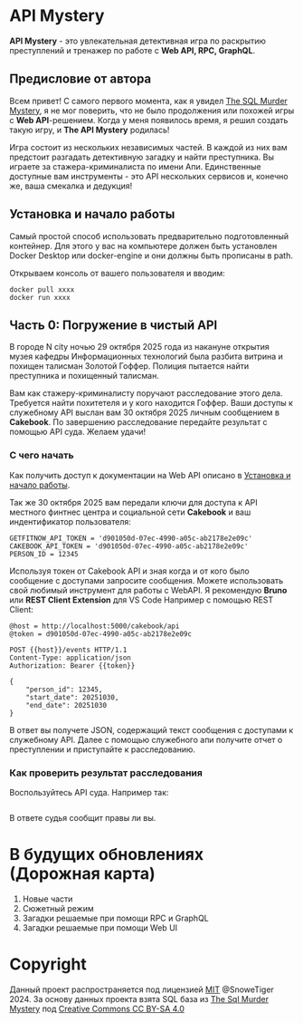 # API Mystery

**API Mystery** - это увлекательная детективная игра по раскрытию преступлений и тренажер по работе с **Web API, RPC, GraphQL**.

## Предисловие от автора

Всем привет! С самого первого момента, как я увидел [The SQL Murder Mystery](https://mystery.knightlab.com/), я не мог поверить, что не было продолжения или похожей игры с **Web API**-решением. Когда у меня появилось время, я решил создать такую игру, и **The API Mystery** родилась!

Игра состоит из нескольких независимых частей. В каждой из них вам предстоит разгадать детективную загадку и найти преступника. Вы играете за стажера-криминалиста по имени Апи. Единственные доступные вам инструменты - это API нескольких сервисов и, конечно же, ваша смекалка и дедукция!

## Установка и начало работы

Самый простой способ использовать предварительно подготовленный контейнер. Для этого у вас на компьютере должен быть установлен Docker Desktop или docker-engine и они должны быть прописаны в path.

Открываем консоль от вашего пользователя и вводим:

```
docker pull xxxx
docker run xxxx
```

## Часть 0: Погружение в чистый API

В городе N city ночью 29 октября 2025 года из накануне открытия музея кафедры Информационных технологий была разбита витрина и похищен талисман Золотой Гоффер. Полиция пытается найти преступника и похищенный талисман.

Вам как стажеру-криминалисту поручают расследование этого дела.
Требуется найти похитетеля и у кого находится Гоффер. Ваши доступы к служебному API выслан вам 30 октября 2025 личным сообщением в **Cakebook**. По завершению расследование передайте результат с помощью API суда. Желаем удачи!

### С чего начать

Как получить доступ к документации на Web API описано в [Установка и начало работы](#установка-и-начало-работы).

Так же 30 октября 2025 вам передали ключи для доступа к API местного финтнес центра и социальной сети **Cakebook** и ваш индентификатор пользователя:

```
GETFITNOW_API_TOKEN = 'd901050d-07ec-4990-a05c-ab2178e2e09c'
CAKEBOOK_API_TOKEN = 'd901050d-07ec-4990-a05c-ab2178e2e09c'
PERSON_ID = 12345
```

Используя токен от Cakebook API и зная когда и от кого было сообщение с доступами запросите сообщения. Можете использовать свой любимый инструмент для работы с WebAPI. Я рекомендую **Bruno** или **REST Client Extension** для VS Code Например с помощью REST Client:

```
@host = http://localhost:5000/cakebook/api
@token = d901050d-07ec-4990-a05c-ab2178e2e09c

POST {{host}}/events HTTP/1.1
Content-Type: application/json
Authorization: Bearer {{token}}

{
    "person_id": 12345,
    "start_date": 20251030,
    "end_date": 20251030
}
```

В ответ вы получете JSON, содержащий текст сообщения с доступами к служебному API. Далее с помощью служебного апи получите отчет о преступлении и приступайте к расследованию.

### Как проверить результат расследования

Воспользуйтесь API суда. Например так:

```

```

В ответе судья сообщит правы ли вы.

# В будущих обновлениях (Дорожная карта)

1. Новые части
2. Сюжетный режим
3. Загадки решаемые при помощи RPC и GraphQL
4. Загадки решаемые при помощи Web UI

# Copyright

Данный проект распространяется под лицензией [MIT](/LICENSE) @SnoweTiger 2024.
За основу данных проекта взята SQL база из [The Sql Murder Mystery](https://mystery.knightlab.com/)
под [Creative Commons CC BY-SA 4.0](https://creativecommons.org/licenses/by-sa/4.0/)
